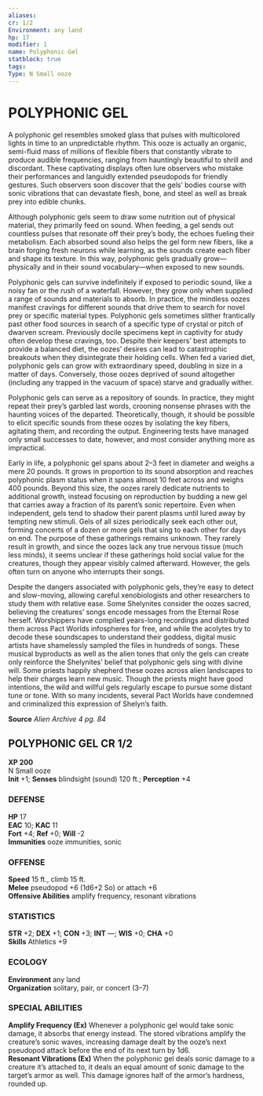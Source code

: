 ```yaml
---
aliases: 
cr: 1/2
Environment: any land  
hp: 17
modifier: 1
name: Polyphonic Gel
statblock: true
tags: 
Type: N Small ooze  
---
```

# POLYPHONIC GEL

A polyphonic gel resembles smoked glass that pulses with multicolored lights in time to an unpredictable rhythm. This ooze is actually an organic, semi-fluid mass of millions of flexible fibers that constantly vibrate to produce audible frequencies, ranging from hauntingly beautiful to shrill and discordant. These captivating displays often lure observers who mistake their performances and languidly extended pseudopods for friendly gestures. Such observers soon discover that the gels’ bodies course with sonic vibrations that can devastate flesh, bone, and steel as well as break prey into edible chunks.

Although polyphonic gels seem to draw some nutrition out of physical material, they primarily feed on sound. When feeding, a gel sends out countless pulses that resonate off their prey’s body, the echoes fueling their metabolism. Each absorbed sound also helps the gel form new fibers, like a brain forging fresh neurons while learning, as the sounds create each fiber and shape its texture. In this way, polyphonic gels gradually grow—physically and in their sound vocabulary—when exposed to new sounds.

Polyphonic gels can survive indefinitely if exposed to periodic sound, like a noisy fan or the rush of a waterfall. However, they grow only when supplied a range of sounds and materials to absorb. In practice, the mindless oozes manifest cravings for different sounds that drive them to search for novel prey or specific material types. Polyphonic gels sometimes slither frantically past other food sources in search of a specific type of crystal or pitch of dwarven scream. Previously docile specimens kept in captivity for study often develop these cravings, too. Despite their keepers’ best attempts to provide a balanced diet, the oozes’ desires can lead to catastrophic breakouts when they disintegrate their holding cells. When fed a varied diet, polyphonic gels can grow with extraordinary speed, doubling in size in a matter of days. Conversely, those oozes deprived of sound altogether (including any trapped in the vacuum of space) starve and gradually wither.

Polyphonic gels can serve as a repository of sounds. In practice, they might repeat their prey’s garbled last words, crooning nonsense phrases with the haunting voices of the departed. Theoretically, though, it should be possible to elicit specific sounds from these oozes by isolating the key fibers, agitating them, and recording the output. Engineering tests have managed only small successes to date, however, and most consider anything more as impractical.

Early in life, a polyphonic gel spans about 2–3 feet in diameter and weighs a mere 20 pounds. It grows in proportion to its sound absorption and reaches polyphonic plasm status when it spans almost 10 feet across and weighs 400 pounds. Beyond this size, the oozes rarely dedicate nutrients to additional growth, instead focusing on reproduction by budding a new gel that carries away a fraction of its parent’s sonic repertoire. Even when independent, gels tend to shadow their parent plasms until lured away by tempting new stimuli. Gels of all sizes periodically seek each other out, forming concerts of a dozen or more gels that sing to each other for days on end. The purpose of these gatherings remains unknown. They rarely result in growth, and since the oozes lack any true nervous tissue (much less minds), it seems unclear if these gatherings hold social value for the creatures, though they appear visibly calmed afterward. However, the gels often turn on anyone who interrupts their songs.

Despite the dangers associated with polyphonic gels, they’re easy to detect and slow-moving, allowing careful xenobiologists and other researchers to study them with relative ease. Some Shelynites consider the oozes sacred, believing the creatures’ songs encode messages from the Eternal Rose herself. Worshippers have compiled years-long recordings and distributed them across Pact Worlds infospheres for free, and while the acolytes try to decode these soundscapes to understand their goddess, digital music artists have shamelessly sampled the files in hundreds of songs. These musical byproducts as well as the alien tones that only the gels can create only reinforce the Shelynites’ belief that polyphonic gels sing with divine will. Some priests happily shepherd these oozes across alien landscapes to help their charges learn new music. Though the priests might have good intentions, the wild and willful gels regularly escape to pursue some distant tune or tone. With so many incidents, several Pact Worlds have condemned and criminalized this expression of Shelyn’s faith.

**Source** _Alien Archive 4 pg. 84_

## POLYPHONIC GEL CR 1/2
**XP 200**  
N Small ooze  
**Init** +1; **Senses** blindsight (sound) 120 ft.; **Perception** +4  

### DEFENSE

**HP** 17  
**EAC** 10; **KAC** 11  
**Fort** +4; **Ref** +0; **Will** -2  
**Immunities** ooze immunities, sonic  

### OFFENSE

**Speed** 15 ft., climb 15 ft.  
**Melee** pseudopod +6 (1d6+2 So) or attach +6  
**Offensive Abilities** amplify frequency, resonant vibrations

### STATISTICS

**STR** +2; **DEX** +1; **CON** +3; **INT** —; **WIS** +0; **CHA** +0  
**Skills** Athletics +9

### ECOLOGY

**Environment** any land  
**Organization** solitary, pair, or concert (3–7)

### SPECIAL ABILITIES

**Amplify Frequency (Ex)** Whenever a polyphonic gel would take sonic damage, it absorbs that energy instead. The stored vibrations amplify the creature’s sonic waves, increasing damage dealt by the ooze’s next pseudopod attack before the end of its next turn by 1d6.  
**Resonant Vibrations (Ex)** When the polyphonic gel deals sonic damage to a creature it’s attached to, it deals an equal amount of sonic damage to the target’s armor as well. This damage ignores half of the armor’s hardness, rounded up.

